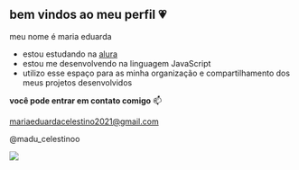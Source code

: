 ## bem vindos ao meu perfil 💗

meu nome é maria eduarda 

- estou estudando na [alura](https://www.alura.com.br)
- estou me desenvolvendo na linguagem JavaScript
- utilizo esse espaço para as minha organização e compartilhamento dos meus projetos desenvolvidos

**você pode entrar em contato comigo** 📫

mariaeduardacelestino2021@gmail.com

@madu_celestinoo


![](https://media1.tenor.com/m/5dCQtixg2d0AAAAd/aurora.gif)
